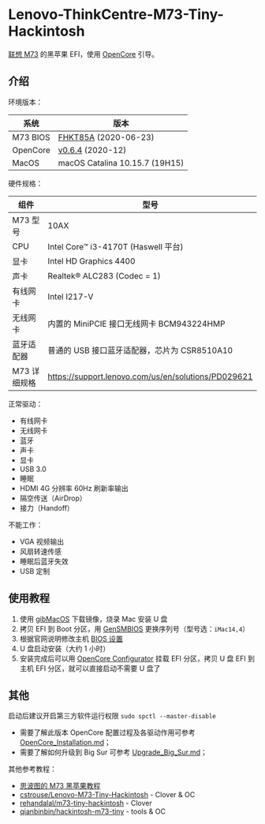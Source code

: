 # Lenovo-ThinkCentre-M73-Tiny-Hackintosh

[联想 M73](https://www.lenovo.com/us/en/desktops/thinkcentre/m-series-tiny/m73/) 的黑苹果 EFI，使用 [OpenCore](https://github.com/acidanthera/OpenCorePkg) 引导。

## 介绍

环境版本：

系统 | 版本
---|---
M73 BIOS | [FHKT85A](https://pcsupport.lenovo.com/us/en/products/desktops-and-all-in-ones/thinkcentre-m-series-desktops/thinkcentre-m73/10ax/10axa2ejjp/pc07s4kd/downloads/ds038325-flash-bios-update-thinkcentre-m73-tiny-10ax-10ay) (2020-06-23)
OpenCore | [v0.6.4](https://github.com/acidanthera/OpenCorePkg/releases/tag/0.6.4) (2020-12)
MacOS | macOS Catalina 10.15.7 (19H15) 

硬件规格：

组件 | 型号
---|---
M73 型号 | 10AX
CPU | Intel Core™ i3-4170T (Haswell 平台)
显卡 | Intel HD Graphics 4400
声卡 | Realtek® ALC283 (Codec = 1)
有线网卡 | Intel I217-V
无线网卡 | 内置的 MiniPCIE 接口无线网卡 BCM943224HMP
蓝牙适配器 | 普通的 USB 接口蓝牙适配器，芯片为 CSR8510A10
M73 详细规格 | <https://support.lenovo.com/us/en/solutions/PD029621>

正常驱动：

- 有线网卡
- 无线网卡
- 蓝牙
- 声卡
- 显卡
- USB 3.0
- 睡眠
- HDMI 4G 分辨率 60Hz 刷新率输出
- 隔空传送（AirDrop）
- 接力（Handoff）

不能工作：

- VGA 视频输出
- 风扇转速传感
- 睡眠后蓝牙失效
- USB 定制

## 使用教程

1. 使用 [gibMacOS](https://github.com/corpnewt/gibMacOS) 下载镜像，烧录 Mac 安装 U 盘
2. 拷贝 EFI 到 Boot 分区，用 [GenSMBIOS](https://github.com/corpnewt/GenSMBIOS) 更换序列号（型号选：`iMac14,4`）
3. 根据官网说明修改主机 [BIOS 设置](https://dortania.github.io/OpenCore-Install-Guide/config-laptop.plist/haswell.html#intel-bios-settings)
4. U 盘启动安装（大约 1 小时）
5. 安装完成后可以用 [OpenCore Configurator](https://mackie100projects.altervista.org/opencore-configurator/) 挂载 EFI 分区，拷贝 U 盘 EFI 到主机 EFI 分区，就可以直接启动不需要 U 盘了

## 其他

启动后建议开启第三方软件运行权限 `sudo spctl --master-disable`

- 需要了解此版本 OpenCore 配置过程及各驱动作用可参考 [OpenCore_Installation.md](./OpenCore_Installation.md)；
- 需要了解如何升级到 Big Sur 可参考 [Upgrade_Big_Sur.md](./Upgrade_Big_Sur.md)；

其他参考教程：

- [思波图的 M73 黑苹果教程](https://www.bilibili.com/video/BV1ZK411J7SC)
- [cstrouse/Lenovo-M73-Tiny-Hackintosh](https://github.com/cstrouse/Lenovo-M73-Tiny-Hackintosh) - Clover & OC
- [rehandalal/m73-tiny-hackintosh](https://github.com/rehandalal/m73-tiny-hackintosh) - Clover
- [qianbinbin/hackintosh-m73-tiny](https://github.com/qianbinbin/hackintosh-m73-tiny) - tools & OC
